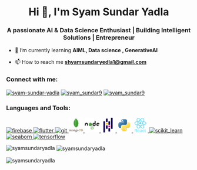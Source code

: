 <h1 align="center">Hi 👋, I'm Syam Sundar Yadla</h1>
<h3 align="center">A passionate AI & Data Science Enthusiast | Building Intelligent Solutions | Entrepreneur</h3>

- 🌱 I’m currently learning **AIML, Data science , GenerativeAI**

- 📫 How to reach me **shyamsundaryedla1@gmail.com**

<h3 align="left">Connect with me:</h3>
<p align="left">
<a href="https://linkedin.com/in/syam-sundar-yadla" target="blank"><img align="center" src="https://raw.githubusercontent.com/rahuldkjain/github-profile-readme-generator/master/src/images/icons/Social/linked-in-alt.svg" alt="syam-sundar-yadla" height="30" width="40" /></a>
<a href="https://www.codechef.com/users/syam_sundar9" target="blank"><img align="center" src="https://cdn.jsdelivr.net/npm/simple-icons@3.1.0/icons/codechef.svg" alt="syam_sundar9" height="30" width="40" /></a>
<a href="https://auth.geeksforgeeks.org/user/syam_sundar9" target="blank"><img align="center" src="https://raw.githubusercontent.com/rahuldkjain/github-profile-readme-generator/master/src/images/icons/Social/geeks-for-geeks.svg" alt="syam_sundar9" height="30" width="40" /></a>
</p>

<h3 align="left">Languages and Tools:</h3>
<p align="left"> <a href="https://firebase.google.com/" target="_blank" rel="noreferrer"> <img src="https://www.vectorlogo.zone/logos/firebase/firebase-icon.svg" alt="firebase" width="40" height="40"/> </a> <a href="https://flutter.dev" target="_blank" rel="noreferrer"> <img src="https://www.vectorlogo.zone/logos/flutterio/flutterio-icon.svg" alt="flutter" width="40" height="40"/> </a> <a href="https://git-scm.com/" target="_blank" rel="noreferrer"> <img src="https://www.vectorlogo.zone/logos/git-scm/git-scm-icon.svg" alt="git" width="40" height="40"/> </a> <a href="https://www.mongodb.com/" target="_blank" rel="noreferrer"> <img src="https://raw.githubusercontent.com/devicons/devicon/master/icons/mongodb/mongodb-original-wordmark.svg" alt="mongodb" width="40" height="40"/> </a> <a href="https://nodejs.org" target="_blank" rel="noreferrer"> <img src="https://raw.githubusercontent.com/devicons/devicon/master/icons/nodejs/nodejs-original-wordmark.svg" alt="nodejs" width="40" height="40"/> </a> <a href="https://pandas.pydata.org/" target="_blank" rel="noreferrer"> <img src="https://raw.githubusercontent.com/devicons/devicon/2ae2a900d2f041da66e950e4d48052658d850630/icons/pandas/pandas-original.svg" alt="pandas" width="40" height="40"/> </a> <a href="https://www.python.org" target="_blank" rel="noreferrer"> <img src="https://raw.githubusercontent.com/devicons/devicon/master/icons/python/python-original.svg" alt="python" width="40" height="40"/> </a> <a href="https://reactjs.org/" target="_blank" rel="noreferrer"> <img src="https://raw.githubusercontent.com/devicons/devicon/master/icons/react/react-original-wordmark.svg" alt="react" width="40" height="40"/> </a> <a href="https://scikit-learn.org/" target="_blank" rel="noreferrer"> <img src="https://upload.wikimedia.org/wikipedia/commons/0/05/Scikit_learn_logo_small.svg" alt="scikit_learn" width="40" height="40"/> </a> <a href="https://seaborn.pydata.org/" target="_blank" rel="noreferrer"> <img src="https://seaborn.pydata.org/_images/logo-mark-lightbg.svg" alt="seaborn" width="40" height="40"/> </a> <a href="https://www.tensorflow.org" target="_blank" rel="noreferrer"> <img src="https://www.vectorlogo.zone/logos/tensorflow/tensorflow-icon.svg" alt="tensorflow" width="40" height="40"/> </a> </p>

<p><img align="left" src="https://github-readme-stats.vercel.app/api/top-langs?username=syamsundaryadla&show_icons=true&locale=en&layout=compact" alt="syamsundaryadla" /></p>

<p>&nbsp;<img align="center" src="https://github-readme-stats.vercel.app/api?username=syamsundaryadla&show_icons=true&locale=en" alt="syamsundaryadla" /></p>

<p><img align="center" src="https://github-readme-streak-stats.herokuapp.com/?user=syamsundaryadla&" alt="syamsundaryadla" /></p>

